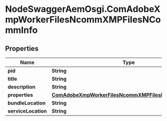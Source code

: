 # NodeSwaggerAemOsgi.ComAdobeXmpWorkerFilesNcommXMPFilesNCommInfo

## Properties

Name | Type | Description | Notes
------------ | ------------- | ------------- | -------------
**pid** | **String** |  | [optional] 
**title** | **String** |  | [optional] 
**description** | **String** |  | [optional] 
**properties** | [**ComAdobeXmpWorkerFilesNcommXMPFilesNCommProperties**](ComAdobeXmpWorkerFilesNcommXMPFilesNCommProperties.md) |  | [optional] 
**bundleLocation** | **String** |  | [optional] 
**serviceLocation** | **String** |  | [optional] 


